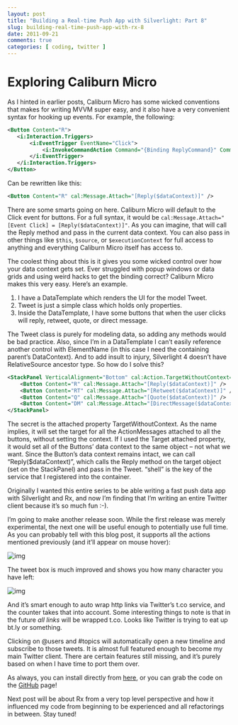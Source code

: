 ```yaml
---
layout: post
title: "Building a Real-time Push App with Silverlight: Part 8"
slug: building-real-time-push-app-with-rx-8
date: 2011-09-21
comments: true
categories: [ coding, twitter ]
---
```


# Exploring Caliburn Micro

As I hinted in earlier posts, Caliburn Micro has some wicked conventions that makes for writing MVVM super easy, and it also have a very convenient syntax for hooking up events.  For example, the following:

``` xml
<Button Content="R">
   <i:Interaction.Triggers>
       <i:EventTrigger EventName="Click">
           <i:InvokeCommandAction Command="{Binding ReplyCommand}" CommandParameter="{Binding}" />
       </i:EventTrigger>
   </i:Interaction.Triggers>
</Button>
```

Can be rewritten like this:

``` xml
<Button Content="R" cal:Message.Attach="[Reply($dataContext)]" />
```

There are some smarts going on here.  Caliburn Micro will default to the Click event for buttons.  For a full syntax, it would be `cal:Message.Attach="[Event Click] = [Reply($dataContext)]"`.  As you can imagine, that will call the Reply method and pass in the current data context.  You can also pass in other things like `$this`, `$source`, or `$executionContext` for full access to anything and everything Caliburn Micro itself has access to.

The coolest thing about this is it gives you some wicked control over how your data context gets set.  Ever struggled with popup windows or data grids and using weird hacks to get the binding correct?  Caliburn Micro makes this very easy.  Here’s an example.

1. I have a DataTemplate which renders the UI for the model Tweet.
2. Tweet is just a simple class which holds only properties.
3. Inside the DataTemplate, I have some buttons that when the user clicks will reply, retweet, quote, or direct message.

The Tweet class is purely for modeling data, so adding any methods would be bad practice.  Also, since I’m in a DataTemplate I can’t easily reference another control with ElementName (in this case I need the containing parent’s DataContext).  And to add insult to injury, Silverlight 4 doesn’t have RelativeSource ancestor type.  So how do I solve this?

``` xml
<StackPanel VerticalAlignment="Bottom" cal:Action.TargetWithoutContext="shell" Orientation="Horizontal">
    <Button Content="R" cal:Message.Attach="[Reply($dataContext)]" />
    <Button Content="RT" cal:Message.Attach="[Retweet($dataContext)]" />
    <Button Content="Q" cal:Message.Attach="[Quote($dataContext)]" />
    <Button Content="DM" cal:Message.Attach="[DirectMessage($dataContext)]" />
</StackPanel>
```

The secret is the attached property TargetWithoutContext.  As the name implies, it will set the target for all the ActionMessages attached to all the buttons, without setting the context.  If I used the Target attached property, it would set all of the Buttons’ data context to the same object – not what we want.  Since the Button’s data context remains intact, we can call “Reply($dataContext)”, which calls the Reply method on the target object (set on the StackPanel) and pass in the Tweet.  “shell” is the key of the service that I registered into the container.

Originally I wanted this entire series to be able writing a fast push data app with Silverlight and Rx, and now I’m finding that I’m writing an entire Twitter client because it’s so much fun :-).

I’m going to make another release soon.  While the first release was merely experimental, the next one will be useful enough to potentially use full time.  As you can probably tell with this blog post, it supports all the actions mentioned previously (and it’ll appear on mouse hover):

![img](http://lh5.ggpht.com/-RIZG8I0_rik/TnqqmNCK-6I/AAAAAAAAAHM/-xU4_cj6iDg/image_thumb%25255B2%25255D.png?imgmax=800)

The tweet box is much improved and shows you how many character you have left:

![img](http://lh4.ggpht.com/-2VhCjjYrcoo/TnqqmstbbUI/AAAAAAAAAHU/zK65JB2shQw/image_thumb%25255B3%25255D.png?imgmax=800)

And it’s smart enough to auto wrap http links via Twitter’s t.co service, and the counter takes that into account.  Some interesting things to note is that in the future *all links* will be wrapped t.co.  Looks like Twitter is trying to eat up bt.ly or something.

Clicking on @users and #topics will automatically open a new timeline and subscribe to those tweets.  It is almost full featured enough to become my main Twitter client.  There are certain features still missing, and it’s purely based on when I have time to port them over.

As always, you can install directly from [here](http://dl.dropbox.com/u/2072014/Ping.Pong/PingPongTestPage.html), or you can grab the code on the [GitHub](https://github.com/bling/Ping.Pong) page!

Next post will be about Rx from a very top level perspective and how it influenced my code from beginning to be experienced and all refactorings in between.  Stay tuned!
